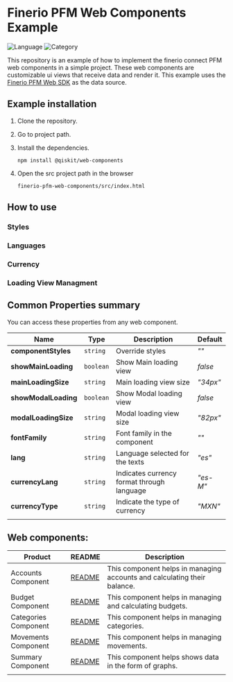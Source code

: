 # Finerio PFM Web Components Example

![Language](https://img.shields.io/badge/Language-JavaScript-yellow.svg) ![Category](https://img.shields.io/badge/Category-WebComponents-blue.svg)

This repository is an example of how to implement the finerio connect PFM web components in a simple project. These web components are customizable ui views that receive data and render it. This example uses the [Finerio PFM Web SDK](https://www.npmjs.com/package/finerio-pfm-web) as the data source.

## Example installation

1.  Clone the repository.
2.  Go to project path.
3.  Install the dependencies.

        npm install @qiskit/web-components

4.  Open the src project path in the browser

        finerio-pfm-web-components/src/index.html


## How to use

### Styles

### Languages

### Currency

### Loading View Managment

## Common Properties summary

You can access these properties from any web component.

| Name                 | Type      | Description                                | Default  |
| -------------------- | --------- | ------------------------------------------ | -------- |
| **componentStyles**  | `string`  | Override styles                            | _""_     |
| **showMainLoading**  | `boolean` | Show Main loading view                     | _false_  |
| **mainLoadingSize**  | `string`  | Main loading view size                     | _"34px"_ |
| **showModalLoading** | `boolean` | Show Modal loading view                    | _false_  |
| **modalLoadingSize** | `string`  | Modal loading view size                    | _"82px"_ |
| **fontFamily**       | `string`  | Font family in the component               | _""_     |
| **lang**             | `string`  | Language selected for the texts            | _"es"_   |
| **currencyLang**     | `string`  | Indicates currency format through language | _"es-M"_ |
| **currencyType**     | `string`  | Indicate the type of currency              | _"MXN"_  |
|                      |           |                                            |          |

## Web components:

| Product              | README                                                                                                                         | Description                                                              |
| -------------------- | ------------------------------------------------------------------------------------------------------------------------------ | ------------------------------------------------------------------------ |
| Accounts Component   | [README](https://github.com/Finerio-Connect/finerio-pfm-web-components/blob/main/documentation/README-Accounts-component.md)   | This component helps in managing accounts and calculating their balance. |
| Budget Component     | [README](https://github.com/Finerio-Connect/finerio-pfm-web-components/blob/main/documentation/README-Budget-component.md)     | This component helps in managing and calculating budgets.                |
| Categories Component | [README](https://github.com/Finerio-Connect/finerio-pfm-web-components/blob/main/documentation/README-Categories-component.md) | This component helps in managing categories.                             |
| Movements Component  | [README](https://github.com/Finerio-Connect/finerio-pfm-web-components/blob/main/documentation/README-Movements-component.md)  | This component helps in managing movements.                              |
| Summary Component    | [README](https://github.com/Finerio-Connect/finerio-pfm-web-components/blob/main/documentation/README-Summary-component.md)    | This component helps shows data in the form of graphs.                   |
|                      |                                                                                                                                |
